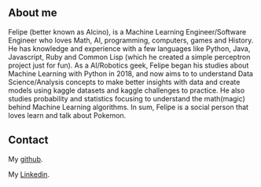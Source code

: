 ## About me

Felipe (better known as Alcino), is a Machine Learning Engineer/Software Engineer who loves Math, AI, programming, computers, games and History. He has knowledge and experience with a few languages like Python, Java, Javascript, Ruby and Common Lisp (which he created a simple perceptron project just for fun). As a AI/Robotics geek, Felipe began his studies about Machine Learning with Python in 2018, and now aims to to understand Data Science/Analysis concepts to make better insights with data and create models using kaggle datasets and kaggle challenges to practice. He also studies probability and statistics focusing to understand the math(magic) behind Machine Learning algorithms. In sum, Felipe is a social person that loves learn and talk about Pokemon.


## Contact

My [github](https://github.com/alcinoluiz).

My [Linkedin](https://www.linkedin.com/in/alcino-luiz/).
